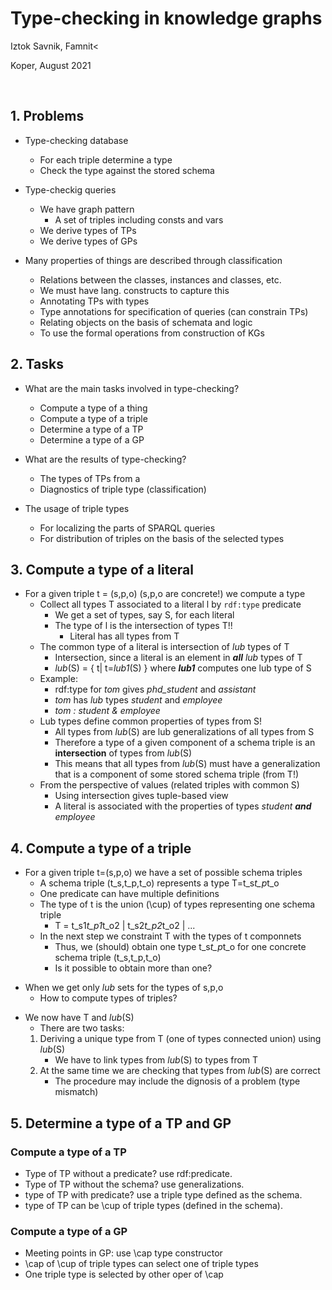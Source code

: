 # Type-checking in knowledge graphs

Iztok Savnik, Famnit<  

Koper, August 2021

<br>

## 1. Problems

* Type-checking database
    - For each triple determine a type
    - Check the type against the stored schema

* Type-checkig queries
    - We have graph pattern 
        - A set of triples including consts and vars
    - We derive types of TPs
    - We derive types of GPs

* Many properties of things are described through classification
    - Relations between the classes, instances and classes, etc.
    - We must have lang. constructs to capture this
    - Annotating TPs with types
    - Type annotations for specification of queries (can constrain TPs)
    - Relating objects on the basis of schemata and logic
    - To use the formal operations from construction of KGs

## 2. Tasks

* What are the main tasks involved in type-checking?
    - Compute a type of a thing
    - Compute a type of a triple
    - Determine a type of a TP
    - Determine a type of a GP

* What are the results of type-checking?
    + The types of TPs from a 
    + Diagnostics of triple type (classification)

* The usage of triple types 
    + For localizing the parts of SPARQL queries
    + For distribution of triples on the basis of the selected types


## 3. Compute a type of a literal

* For a given triple t = (s,p,o) (s,p,o are concrete!) we compute a type
    + Collect all types T associated to a literal l by `rdf:type` predicate
        - We get a set of types, say S, for each literal 
        - The type of l is the intersection of types T!!
            - Literal has all types from T
    + The common type of a literal is intersection of *lub* types of T
        - Intersection, since a literal is an element in ***all*** *lub* types of T
        - *lub*(S) = { t| t=*lub1*(S) } where ***lub1*** computes one lub type of S
    + Example: 
        - rdf:type for *tom* gives *phd_student* and *assistant*
        - *tom* has *lub* types *student* and *employee*
        - *tom : student & employee*
    + Lub types define common properties of types from S!
         - All types from *lub*(S) are lub generalizations of all types from S
         - Therefore a type of a given component of a schema triple is an **intersection** 
           of types from *lub*(S)
         - This means that all types from *lub*(S) must have a generalization 
           that is a component of some stored schema triple (from T!) 
    + From the perspective of values (related triples with common S) 
        - Using intersection gives tuple-based view
        - A literal is associated with the properties of types *student* ***and*** *employee*


## 4. Compute a type of a triple

* For a given triple t=(s,p,o) we have a set of possible schema triples
    + A schema triple (t_s,t_p,t_o) represents a type T=t_s*t_p*t_o
    + One predicate can have multiple definitions
    + The type of t is the union (\\cup) of types representing one schema triple
         - T = t_s1*t_p1*t_o2 | t_s2*t_p2*t_o2 | ...
    + In the next step we constraint T with the types of t componnets
         - Thus, we (should) obtain one type t_s*t_p*t_o for one concrete schema triple (t_s,t_p,t_o)
         - Is it possible to obtain more than one? 

+ When we get only *lub* sets for the types of s,p,o
    + How to compute types of triples?

* We now have T and *lub*(S)
    + There are two tasks: 
    1. Deriving a unique type from T (one of types connected union) using *lub*(S)
         - We have to link types from *lub*(S) to types from T
    2. At the same time we are checking that types from *lub*(S) are correct
         - The procedure may include the dignosis of a problem (type mismatch) 
    

## 5. Determine a type of a TP and GP

### Compute a type of a TP

* Type of TP without a predicate? use rdf:predicate.
* Type of TP without the schema? use generalizations.
* type of TP with predicate? use a triple type defined as the schema.
* type of TP can be \cup of triple types (defined in the schema).

### Compute a type of a GP

* Meeting points in GP: use \\cap type constructor
* \\cap of \\cup of triple types can select one of triple types
* One triple type is selected by other oper of \\cap


